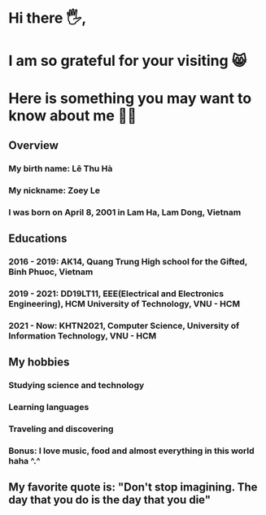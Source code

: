 # Hi there 🖐, 
# I am so grateful for your visiting 😸
# Here is something you may want to know about me 🐱‍💻
## Overview
### My birth name: Lê Thu Hà
### My nickname: Zoey Le
### I was born on April 8, 2001 in Lam Ha, Lam Dong, Vietnam
## Educations
### 2016 - 2019: AK14, Quang Trung High school for the Gifted, Binh Phuoc, Vietnam
### 2019 - 2021: DD19LT11, EEE(Electrical and Electronics Engineering), HCM University of Technology, VNU - HCM
### 2021 - Now: KHTN2021, Computer Science, University of Information Technology, VNU - HCM
## My hobbies
### Studying science and technology
### Learning languages
### Traveling and discovering
### Bonus: I love music, food and almost everything in this world haha ^.^
## My favorite quote is: "Don't stop imagining. The day that you do is the day that you die"

